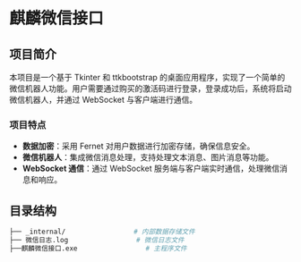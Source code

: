 # 麒麟微信接口

## 项目简介

本项目是一个基于 Tkinter 和 ttkbootstrap 的桌面应用程序，实现了一个简单的微信机器人功能。用户需要通过购买的激活码进行登录，登录成功后，系统将启动微信机器人，并通过 WebSocket 与客户端进行通信。

### 项目特点
- **数据加密**：采用 Fernet 对用户数据进行加密存储，确保信息安全。
- **微信机器人**：集成微信消息处理，支持处理文本消息、图片消息等功能。
- **WebSocket 通信**：通过 WebSocket 服务端与客户端实时通信，处理微信消息和响应。

## 目录结构

```bash
├── _internal/                 # 内部数据存储文件
├── 微信日志.log                 # 微信日志文件
├──麒麟微信接口.exe                 # 主程序文件
